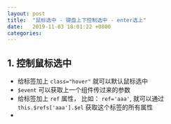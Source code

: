 ```yaml
---
layout: post
title:  "鼠标选中 - 键盘上下控制选中 - enter选上"
date:   2019-11-03 18:01:22 +0800
categories:
---
```


## 1. 控制鼠标选中
- 给标签加上 `class="hover"` 就可以默认鼠标选中
- `$event` 可以获取上一个组件传过来的参数
- 给标签加上 `ref` 属性， 比如： `ref='aaa'`, 就可以通过 `this.$refs['aaa'].$el` 获取这个标签的所有属性
- 